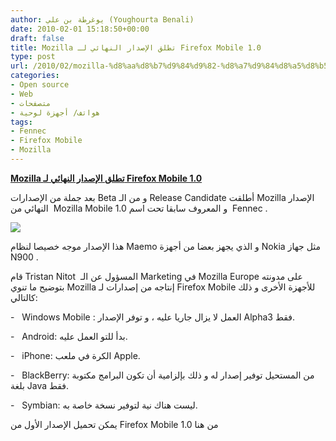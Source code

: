 ```yaml
---
author: يوغرطة بن علي (Youghourta Benali)
date: 2010-02-01 15:18:50+00:00
draft: false
title: Mozilla تطلق الإصدار النهائي لـ Firefox Mobile 1.0
type: post
url: /2010/02/mozilla-%d8%aa%d8%b7%d9%84%d9%82-%d8%a7%d9%84%d8%a5%d8%b5%d8%af%d8%a7%d8%b1-%d8%a7%d9%84%d9%86%d9%87%d8%a7%d8%a6%d9%8a-%d9%84%d9%80-firefox-mobile-1-0/
categories:
- Open source
- Web
- متصفحات
- هواتف/ أجهزة لوحية
tags:
- Fennec
- Firefox Mobile
- Mozilla
---
```


[**Mozilla تطلق الإصدار النهائي لـ Firefox Mobile 1.0**](https://www.it-scoop.com/2010/02/mozilla-%d8%aa%d8%b7%d9%84%d9%82-%d8%a7%d9%84%d8%a5%d8%b5%d8%af%d8%a7%d8%b1-%d8%a7%d9%84%d9%86%d9%87%d8%a7%d8%a6%d9%8a-%d9%84%d9%80-firefox-mobile-1-0/)


بعد جملة من الإصدارات Beta و من الـ Release Candidate أطلقت Mozilla الإصدار النهائي من  Mozilla Mobile 1.0 و المعروف سابقا تحت اسم  Fennec .

[![](https://djug.developpez.com/rsc/fennec.png)
](https://www.it-scoop.com/2010/02/mozilla-%d8%aa%d8%b7%d9%84%d9%82-%d8%a7%d9%84%d8%a5%d8%b5%d8%af%d8%a7%d8%b1-%d8%a7%d9%84%d9%86%d9%87%d8%a7%d8%a6%d9%8a-%d9%84%d9%80-firefox-mobile-1-0/)

هذا الإصدار موجه خصيصا لنظام Maemo و الذي يجهز بعضا من أجهزة Nokia مثل جهاز N900 .

قام Tristan Nitot  المسؤول عن الـ Marketing في Mozilla Europe على مدونته بتوضيح ما تنوي Mozilla إنتاجه من إصدارات لـ Firefox Mobile للأجهزة الأخرى و ذلك كالتالي:

-   Windows Mobile : العمل لا يزال جاريا عليه ، و توفر الإصدار Alpha3 فقط.

-   Android: بدأ للتو العمل عليه.

-   iPhone: الكرة في ملعب Apple.

-   BlackBerry: من المستحيل توفير إصدار له و ذلك بإلزامية أن تكون البرامج مكتوبة بلغة Java فقط.

-   Symbian: ليست هناك نية لتوفير نسخة خاصة به.

يمكن تحميل الإصدار الأول من Firefox Mobile 1.0 من هنا
